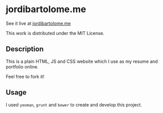 jordibartolome.me
=========

See it live at <a href="http://jordibartolome.me">jordibartolome.me</a>

This work is distributed under the MIT License.

Description
-----------

This is a plain HTML, JS and CSS website which I use as my resume and portfolio online.

Feel free to fork it!

Usage
-----

I used `yeoman`, `grunt` and `bower` to create and develop this project.